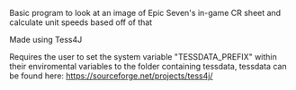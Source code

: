 Basic program to look at an image of Epic Seven's in-game CR sheet and calculate unit speeds based off of that

Made using Tess4J

Requires the user to set the system variable "TESSDATA_PREFIX" within their enviromental variables to the folder containing tessdata, tessdata can be found here:
https://sourceforge.net/projects/tess4j/
